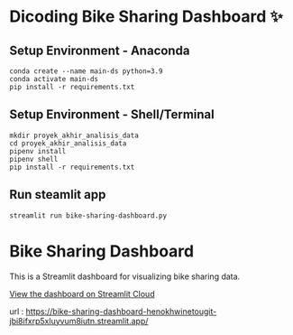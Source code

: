 # Dicoding Bike Sharing Dashboard ✨

## Setup Environment - Anaconda
```
conda create --name main-ds python=3.9
conda activate main-ds
pip install -r requirements.txt
```

## Setup Environment - Shell/Terminal
```
mkdir proyek_akhir_analisis_data
cd proyek_akhir_analisis_data
pipenv install
pipenv shell
pip install -r requirements.txt
```

## Run steamlit app
```
streamlit run bike-sharing-dashboard.py
```
# Bike Sharing Dashboard

This is a Streamlit dashboard for visualizing bike sharing data.

[View the dashboard on Streamlit Cloud](https://share.streamlit.io/yourusername/bike_sharing_dashboard/main/bike_sharing_dashboard.py)

url : https://bike-sharing-dashboard-henokhwinetougit-jbi8ifxrp5xluyvum8iutn.streamlit.app/
